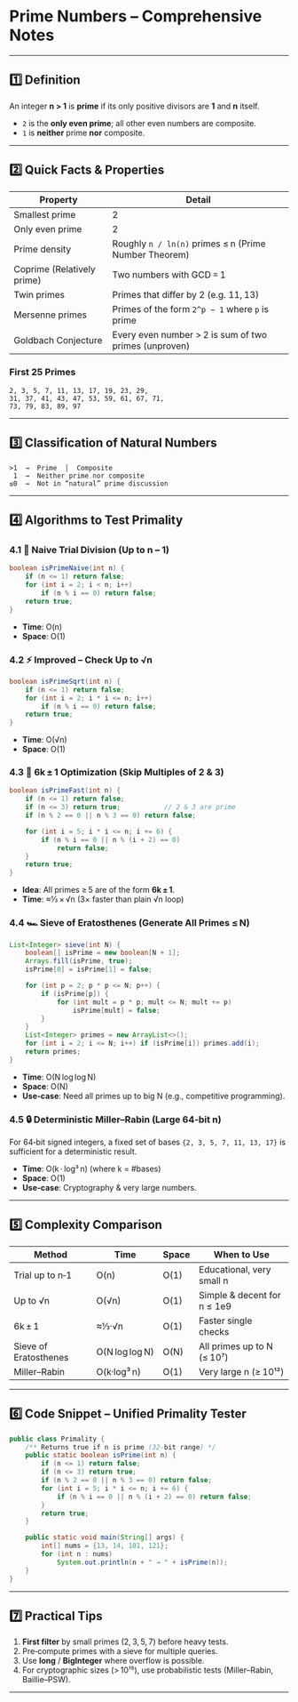 # Prime Numbers – Comprehensive Notes

---

## 1️⃣ Definition

An integer **n > 1** is **prime** if its only positive divisors are **1** and **n** itself.

* `2` is the **only even prime**; all other even numbers are composite.
* `1` is **neither** prime **nor** composite.

---

## 2️⃣ Quick Facts & Properties

| Property                   | Detail                                                |
| -------------------------- | ----------------------------------------------------- |
| Smallest prime             | 2                                                     |
| Only even prime            | 2                                                     |
| Prime density              | Roughly `n / ln(n)` primes ≤ n (Prime Number Theorem) |
| Coprime (Relatively prime) | Two numbers with GCD = 1                              |
| Twin primes                | Primes that differ by 2 (e.g. 11, 13)                 |
| Mersenne primes            | Primes of the form `2^p − 1` where `p` is prime       |
| Goldbach Conjecture        | Every even number > 2 is sum of two primes (unproven) |

### First 25 Primes

```
2, 3, 5, 7, 11, 13, 17, 19, 23, 29,
31, 37, 41, 43, 47, 53, 59, 61, 67, 71,
73, 79, 83, 89, 97
```

---

## 3️⃣ Classification of Natural Numbers

```
>1  →  Prime  │  Composite
 1  →  Neither prime nor composite
≤0  →  Not in “natural” prime discussion
```

---

## 4️⃣ Algorithms to Test Primality

### 4.1 🐌 Naive Trial Division (Up to n − 1)

```java
boolean isPrimeNaive(int n) {
    if (n <= 1) return false;
    for (int i = 2; i < n; i++)
        if (n % i == 0) return false;
    return true;
}
```

* **Time**: O(n)
* **Space**: O(1)

### 4.2 ⚡ Improved – Check Up to √n

```java
boolean isPrimeSqrt(int n) {
    if (n <= 1) return false;
    for (int i = 2; i * i <= n; i++)
        if (n % i == 0) return false;
    return true;
}
```

* **Time**: O(√n)
* **Space**: O(1)

### 4.3 🚀 6k ± 1 Optimization (Skip Multiples of 2 & 3)

```java
boolean isPrimeFast(int n) {
    if (n <= 1) return false;
    if (n <= 3) return true;           // 2 & 3 are prime
    if (n % 2 == 0 || n % 3 == 0) return false;

    for (int i = 5; i * i <= n; i += 6) {
        if (n % i == 0 || n % (i + 2) == 0)
            return false;
    }
    return true;
}
```

* **Idea**: All primes ≥ 5 are of the form **6k ± 1**.
* **Time**: ≈⅓ × √n (3× faster than plain √n loop)

### 4.4 🏎️ Sieve of Eratosthenes (Generate All Primes ≤ N)

```java
List<Integer> sieve(int N) {
    boolean[] isPrime = new boolean[N + 1];
    Arrays.fill(isPrime, true);
    isPrime[0] = isPrime[1] = false;

    for (int p = 2; p * p <= N; p++) {
        if (isPrime[p]) {
            for (int mult = p * p; mult <= N; mult += p)
                isPrime[mult] = false;
        }
    }
    List<Integer> primes = new ArrayList<>();
    for (int i = 2; i <= N; i++) if (isPrime[i]) primes.add(i);
    return primes;
}
```

* **Time**: O(N log log N)
* **Space**: O(N)
* **Use‑case**: Need all primes up to big N (e.g., competitive programming).

### 4.5 🔒 Deterministic Miller–Rabin (Large 64‑bit n)

For 64‑bit signed integers, a fixed set of bases `{2, 3, 5, 7, 11, 13, 17}` is sufficient for a deterministic result.

* **Time**: O(k · log³ n) (where k = #bases)
* **Space**: O(1)
* **Use‑case**: Cryptography & very large numbers.

---

## 5️⃣ Complexity Comparison

| Method                | Time           | Space | When to Use                 |
| --------------------- | -------------- | ----- | --------------------------- |
| Trial up to n‑1       | O(n)           | O(1)  | Educational, very small n   |
| Up to √n              | O(√n)          | O(1)  | Simple & decent for n ≤ 1e9 |
| 6k ± 1                | ≈⅓·√n          | O(1)  | Faster single checks        |
| Sieve of Eratosthenes | O(N log log N) | O(N)  | All primes up to N (≤ 10⁷)  |
| Miller–Rabin          | O(k·log³ n)    | O(1)  | Very large n (≥ 10¹²)       |

---

## 6️⃣ Code Snippet – Unified Primality Tester

```java
public class Primality {
    /** Returns true if n is prime (32‑bit range) */
    public static boolean isPrime(int n) {
        if (n <= 1) return false;
        if (n <= 3) return true;
        if (n % 2 == 0 || n % 3 == 0) return false;
        for (int i = 5; i * i <= n; i += 6) {
            if (n % i == 0 || n % (i + 2) == 0) return false;
        }
        return true;
    }

    public static void main(String[] args) {
        int[] nums = {13, 14, 101, 121};
        for (int n : nums)
            System.out.println(n + " → " + isPrime(n));
    }
}
```

---

## 7️⃣ Practical Tips

1. **First filter** by small primes (2, 3, 5, 7) before heavy tests.
2. Pre‑compute primes with a sieve for multiple queries.
3. Use **long** / **BigInteger** where overflow is possible.
4. For cryptographic sizes (> 10¹⁵), use probabilistic tests (Miller–Rabin, Baillie–PSW).

---
